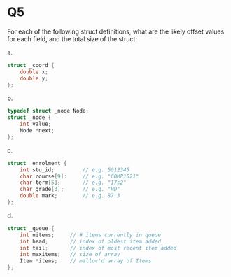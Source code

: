 Q5
==========================================

For each of the following struct definitions,
what are the likely offset values for each field,
and the total size of the struct:

a.
```c
struct _coord {
    double x;
    double y;
};
```

b.
```c
typedef struct _node Node;
struct _node {
    int value;
    Node *next;
};
```

c.
```c
struct _enrolment {
    int stu_id;         // e.g. 5012345
    char course[9]:     // e.g. "COMP1521"
    char term[5];       // e.g. "17s2"
    char grade[3];      // e.g. "HD"
    double mark;        // e.g. 87.3
};
```

d.
```c
struct _queue {
    int nitems;     // # items currently in queue
    int head;       // index of oldest item added
    int tail;       // index of most recent item added
    int maxitems;   // size of array
    Item *items;    // malloc'd array of Items
};
```
